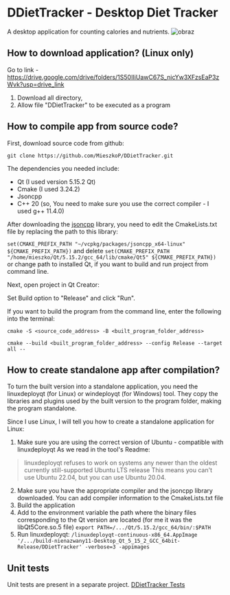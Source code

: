 # DDietTracker - Desktop Diet Tracker
A desktop application for counting calories and nutrients.
![obraz](https://github.com/MieszkoP/DDietTracker/assets/78937784/4dfc5c1f-0576-491d-8635-3cf1c92be2a6)



## How to download application? (Linux only)
Go to link - https://drive.google.com/drive/folders/1S50IIiUawC67S_nicYw3XFzsEaP3zWvk?usp=drive_link
1. Download all directory,
2. Allow  file "DDietTracker" to be executed as a program

## How to compile app from source code?
First, download source code from github:

```git clone https://github.com/MieszkoP/DDietTracker.git```

The dependencies you needed include:

- Qt (I used version 5.15.2 Qt)
- Cmake (I used 3.24.2)
- Jsoncpp
- C++ 20 (so, You need to make sure you use the correct compiler - I used g++ 11.4.0)

After downloading the [jsoncpp](https://github.com/open-source-parsers/jsoncpp) library, you need to edit the CmakeLists.txt file by replacing the path to this library:

```set(CMAKE_PREFIX_PATH "~/vcpkg/packages/jsoncpp_x64-linux" ${CMAKE_PREFIX_PATH})```
and delete 
```set(CMAKE_PREFIX_PATH "/home/mieszko/Qt/5.15.2/gcc_64/lib/cmake/Qt5" ${CMAKE_PREFIX_PATH})``` or change path to installed Qt, if you want to build and run project from command line. 

Next, open project in Qt Creator:

Set Build option to "Release" and click "Run".

If you want to build the program from the command line, enter the following into the terminal:

```cmake -S <source_code_address> -B <built_program_folder_address>```

```cmake --build <built_program_folder_address> --config Release --target all --```

## How to create standalone app after compilation?

To turn the built version into a standalone application, you need the linuxdeployqt (for Linux) or windeployqt (for Windows) tool. They copy the libraries and plugins used by the built version to the program folder, making the program standalone.

Since I use Linux, I will tell you how to create a standalone application for Linux:
1. Make sure you are using the correct version of Ubuntu - compatible with linuxdeployqt
As we read in the tool's Readme:
> linuxdeployqt refuses to work on systems any newer than the oldest currently still-supported Ubuntu LTS release
This means you can't use Ubuntu 22.04, but you can use Ubuntu 20.04.
2. Make sure you have the appropriate compiler and the jsoncpp library downloaded. You can add compiler information to the CmakeLists.txt file
3. Build the application
4. Add to the environment variable the path where the binary files corresponding to the Qt version are located (for me it was the libQt5Core.so.5 file)
  ```export PATH=/.../Qt/5.15.2/gcc_64/bin/:$PATH```
5. Run linuxdeployqt:
  ```/linuxdeployqt-continuous-x86_64.AppImage '/.../build-nienazwany11-Desktop_Qt_5_15_2_GCC_64bit-Release/DDietTracker' -verbose=3 -appimages```

## Unit tests
Unit tests are present in a separate project.
[DDietTracker Tests](https://github.com/MieszkoP/DDietTrackerUnitTests)
